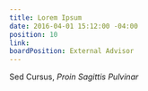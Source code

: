 ```yaml
---
title: Lorem Ipsum
date: 2016-04-01 15:12:00 -04:00
position: 10
link: 
boardPosition: External Advisor
---
```


Sed Cursus, *Proin Sagittis Pulvinar*
